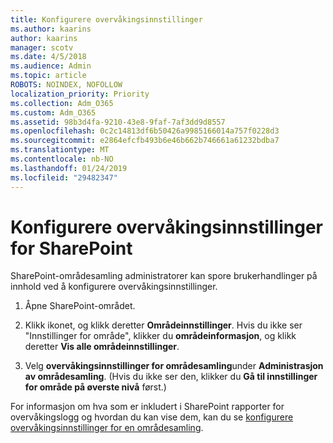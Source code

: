 ```yaml
---
title: Konfigurere overvåkingsinnstillinger
ms.author: kaarins
author: kaarins
manager: scotv
ms.date: 4/5/2018
ms.audience: Admin
ms.topic: article
ROBOTS: NOINDEX, NOFOLLOW
localization_priority: Priority
ms.collection: Adm_O365
ms.custom: Adm_O365
ms.assetid: 98b3d4fa-9210-43e8-9faf-7af3dd9d8557
ms.openlocfilehash: 0c2c14813df6b50426a9985166014a757f0228d3
ms.sourcegitcommit: e2864efcfb493b6e46b662b746661a61232bdba7
ms.translationtype: MT
ms.contentlocale: nb-NO
ms.lasthandoff: 01/24/2019
ms.locfileid: "29482347"
---
```

# <a name="configure-sharepoint-audit-settings"></a>Konfigurere overvåkingsinnstillinger for SharePoint

SharePoint-områdesamling administratorer kan spore brukerhandlinger på innhold ved å konfigurere overvåkingsinnstillinger.
  
1. Åpne SharePoint-området.
    
2. Klikk ikonet, og klikk deretter **Områdeinnstillinger**. Hvis du ikke ser "Innstillinger for område", klikker du **områdeinformasjon**, og klikk deretter **Vis alle områdeinnstillinger**.
    
3. Velg **overvåkingsinnstillinger for områdesamling**under **Administrasjon av områdesamling**. (Hvis du ikke ser den, klikker du **Gå til innstillinger for område på øverste nivå** først.) 
    
For informasjon om hva som er inkludert i SharePoint rapporter for overvåkingslogg og hvordan du kan vise dem, kan du se [konfigurere overvåkingsinnstillinger for en områdesamling](https://go.microsoft.com/fwlink/?linkid=404050).
  


